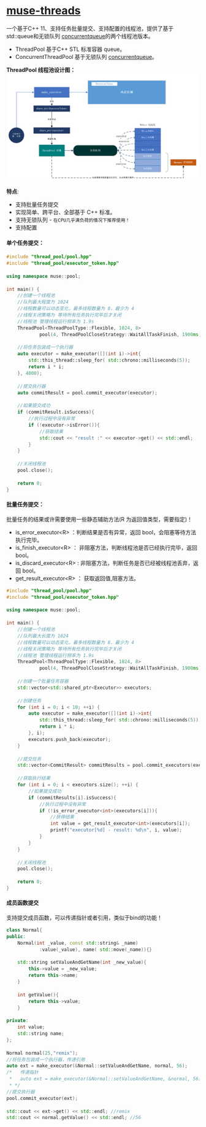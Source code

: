 # [muse-threads](#)
一个基于C++ 11、支持任务批量提交、支持配置的线程池，提供了基于std::queue和无锁队列 [concurrentqueue](https://github.com/cameron314/concurrentqueue)的两个线程池版本。
* ThreadPool 基于C++ STL 标准容器 queue。
* ConcurrentThreadPool 基于无锁队列 [concurrentqueue](https://github.com/cameron314/concurrentqueue)。

**ThreadPool 线程池设计图：**  
<img src="./docs/assets/jiagou.png" width="800px" />

**特点**:
* 支持批量任务提交
* 实现简单、跨平台、全部基于 C++ 标准。
* 支持无锁队列 - `在CPU几乎满负荷的情况下推荐使用！`
* 支持配置

#### 单个任务提交：
```cpp
#include "thread_pool/pool.hpp"
#include "thread_pool/executor_token.hpp"

using namespace muse::pool;

int main() {
    //创建一个线程池
    //队列最大程度为 1024
    //线程数量可以动态变化，最多线程数量为 8，最少为 4
    //线程关闭策略为 等待所有任务执行完毕后才关闭
    //线程池 管理线程运行频率为 1.9s
    ThreadPool<ThreadPoolType::Flexible, 1024, 8> 
            pool(4, ThreadPoolCloseStrategy::WaitAllTaskFinish, 1900ms);
    
    //将任务包装成一个执行器
    auto executor = make_executor([](int i)->int{
        std::this_thread::sleep_for( std::chrono::milliseconds(5));
        return i * i;
    }, 4000);
    
    //提交执行器
    auto commitResult = pool.commit_executor(executor);
    
    //如果提交成功
    if (commitResult.isSuccess){
        //执行过程中没有异常
        if (!executor->isError()){
            //获取结果
            std::cout << "result :" << executor->get() << std::endl;
        }
    }
    
    //关闭线程池
    pool.close();
        
    return 0;
}
```

#### 批量任务提交：
批量任务的结果或许需要使用一些静态辅助方法(R 为返回值类型，需要指定)！

* is_error_executor\<R\> ：判断结果是否有异常，返回 bool，会阻塞等待方法执行完毕。
* is_finish_executor\<R\> ： 非阻塞方法，判断线程池是否已经执行完毕，返回 bool。
* is_discard_executor\<R\> : 非阻塞方法，判断任务是否已经被线程池丢弃，返回 bool。
* get_result_executor\<R\> ： 获取返回值,阻塞方法。


```cpp
#include "thread_pool/pool.hpp"
#include "thread_pool/executor_token.hpp"

using namespace muse::pool;

int main() {
    //创建一个线程池
    //队列最大长度为 1024
    //线程数量可以动态变化，最多线程数量为 8，最少为 4
    //线程关闭策略为 等待所有任务执行完毕后才关闭
    //线程池 管理线程运行频率为 1.9s
    ThreadPool<ThreadPoolType::Flexible, 1024, 8> 
            pool(4, ThreadPoolCloseStrategy::WaitAllTaskFinish, 1900ms);
    
    //创建一个批量任务容器
    std::vector<std::shared_ptr<Executor>> executors;
    
    //创建任务
    for (int i = 0; i < 10; ++i) {
        auto executor = make_executor([](int i)->int{
            std::this_thread::sleep_for( std::chrono::milliseconds(5));
            return i * i;
        }, i);
        executors.push_back(executor);
    }

    //提交任务
    std::vector<CommitResult> commitResults = pool.commit_executors(executors);
    
    //获取执行结果
    for (int i = 0; i < executors.size(); ++i) {
        //如果提交成功
        if (commitResults[i].isSuccess){
            //执行过程中没有异常
            if (!is_error_executor<int>(executors[i])){
                //获得结果
                int value = get_result_executor<int>(executors[i]);
                printf("executor[%d] - result: %d\n", i, value);
            }
        }
    }

    //关闭线程池
    pool.close();
    
    return 0;
}
```

#### 成员函数提交
支持提交成员函数，可以传递指针或者引用，类似于bind的功能！
```cpp
class Normal{
public:
    Normal(int _value, const std::string& _name)
            :value(_value), name( std::move(_name)){}

    std::string setValueAndGetName(int _new_value){
        this->value = _new_value;
        return this->name;
    }

    int getValue(){
        return this->value;
    }

private:
    int value;
    std::string name;
};

Normal normal(25,"remix");
//将任务包装成一个执行器，传递引用
auto ext = make_executor(&Normal::setValueAndGetName, normal, 56);
/*   传递指针
 *   auto ext = make_executor(&Normal::setValueAndGetName, &normal, 56);
 * */
//提交执行器
pool.commit_executor(ext);

std::cout << ext->get() << std::endl; //remix
std::cout << normal.getValue() << std::endl; //56
```
